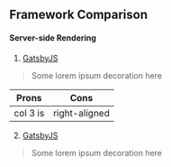 Framework Comparison
------

#### Server-side Rendering
1. [GatsbyJS](https://google.com)
> Some lorem ipsum decoration here

| Prons        | Cons          |
| ------------- |:-------------:|
| col 3 is      | right-aligned |


2. [GatsbyJS](https://google.com)
> Some lorem ipsum decoration here
